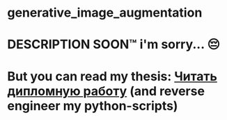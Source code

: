# generative_image_augmentation

# DESCRIPTION SOON™ i'm sorry... 😔  
# But you can read my thesis: [Читать дипломную работу](https://example.com) (and reverse engineer my python-scripts)

